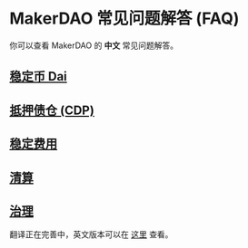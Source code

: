 # MakerDAO 常见问题解答 (FAQ)

你可以查看 MakerDAO 的 **中文** 常见问题解答。

## [稳定币 Dai][1]

## [抵押债仓 (CDP)][2]

## [稳定费用][3]

## [清算][4]

## [治理][5]

翻译正在完善中，英文版本可以在 [这里][6] 查看。

[1]:	dai.md
[2]:	cdp.md
[3]:	stability-fee.md
[4]:	liquidation.md
[5]:	governance.md
[6]:	../